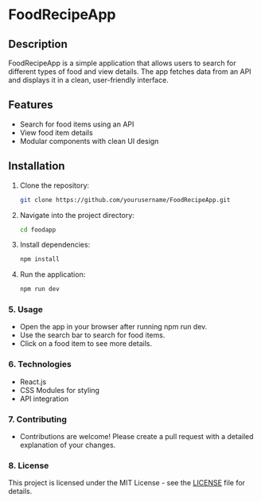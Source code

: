 # FoodRecipeApp

## Description

FoodRecipeApp is a simple application that allows users to search for different types of food and view details. The app fetches data from an API and displays it in a clean, user-friendly interface.

## Features

- Search for food items using an API
- View food item details
- Modular components with clean UI design

## Installation

1. Clone the repository:
   ```bash
   git clone https://github.com/yourusername/FoodRecipeApp.git
   ```
2. Navigate into the project directory:
   ```bash
   cd foodapp
   ```
3. Install dependencies:
   ```bash
   npm install
   ```
4. Run the application:
   ```bash
   npm run dev
   ```

### 5. **Usage**

- Open the app in your browser after running npm run dev.
- Use the search bar to search for food items.
- Click on a food item to see more details.

### 6. **Technologies**

- React.js
- CSS Modules for styling
- API integration

### 7. **Contributing**

- Contributions are welcome! Please create a pull request with a detailed explanation of your changes.

### 8. **License**

This project is licensed under the MIT License - see the [LICENSE](./LICENSE) file for details.
